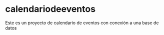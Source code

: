 # calendariodeeventos
Este es un proyecto de calendario de eventos con conexión a una base de datos
